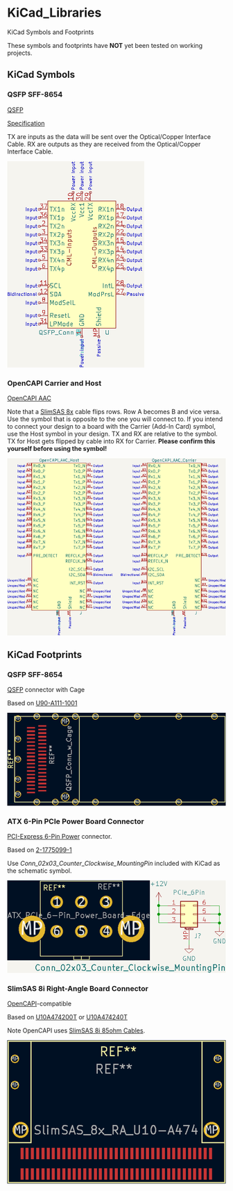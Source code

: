 # KiCad_Libraries

KiCad Symbols and Footprints

These symbols and footprints have **NOT** yet been tested on working projects.


## KiCad Symbols

### QSFP SFF-8654

[QSFP](https://en.wikipedia.org/wiki/Small_Form-factor_Pluggable#QSFP)

[Specification](https://members.snia.org/document/dl/25896)

TX are inputs as the data will be sent over the Optical/Copper Interface Cable. RX are outputs as they are received from the Optical/Copper Interface Cable.

![QSFP](img/QSFP_SFF-8654_Symbol.png)




### OpenCAPI Carrier and Host

[OpenCAPI AAC](https://files.openpower.foundation/s/xSQPe6ypoakKQdq/download/25Gbps-spec-20171108.pdf)

Note that a [SlimSAS 8x](https://web.archive.org/web/20210121175017/https://www.sfpcables.com/24g-internal-slimsas-sff-8654-to-sff-8654-8i-cable-straight-to-90-degree-left-angle-8x-12-sas-4-0-85-ohm-0-5-1-meter) cable flips rows. Row A becomes B and vice versa. Use the symbol that is opposite to the one you will connect to. If you intend to connect your design to a board with the Carrier (Add-In Card) symbol, use the Host symbol in your design. TX and RX are relative to the symbol. TX for Host gets flipped by cable into RX for Carrier. **Please confirm this yourself before using the symbol!**

![OpenCAPI AAC](img/OpenCAPI_AAC_Symbols.png)






## KiCad Footprints

### QSFP SFF-8654

[QSFP](https://en.wikipedia.org/wiki/Small_Form-factor_Pluggable#QSFP) connector with Cage

Based on [U90-A111-1001](https://www.digikey.com/en/products/detail/amphenol-cs-commercial-products/U90-A111-1001/3464977)

![U90-A111-1001 Footprint](img/QSFP_Connector_with_Cage_U90-A111-1001_Footprint.png)




### ATX 6-Pin PCIe Power Board Connector

[PCI-Express 6-Pin Power](https://en.wikipedia.org/wiki/PCI_Express#Power) connector.

Based on [2-1775099-1](https://www.digikey.com/en/products/detail/te-connectivity-amp-connectors/2-1775099-1/5272791)

Use *Conn_02x03_Counter_Clockwise_MountingPin* included with KiCad as the schematic symbol.

![2-1775099-1](img/ATX_Power_PCIe_6-Pin_Connector_1775099.png)




### SlimSAS 8i Right-Angle Board Connector

[OpenCAPI](https://files.openpower.foundation/s/xSQPe6ypoakKQdq/download/25Gbps-spec-20171108.pdf)-compatible

Based on [U10A474200T](https://www.digikey.com/en/products/detail/amphenol-cs-commercial-products/U10A474200T/14632855) or [U10A474240T](https://www.digikey.com/en/products/detail/amphenol-cs-commercial-products/U10A474240T/17066204)

Note OpenCAPI uses [SlimSAS 8i 85ohm Cables](https://web.archive.org/web/20210121175017/https://www.sfpcables.com/24g-internal-slimsas-sff-8654-to-sff-8654-8i-cable-straight-to-90-degree-left-angle-8x-12-sas-4-0-85-ohm-0-5-1-meter).

![SlimSAS 8x](img/SlimSAS_8x_Footprint.png)


